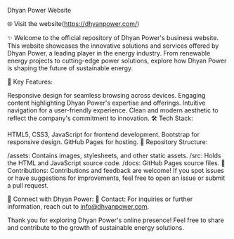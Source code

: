 Dhyan Power Website

🌐 Visit the website(https://dhyanpower.com/)

✨ Welcome to the official repository of Dhyan Power's business website. This website showcases the innovative solutions and services offered by Dhyan Power, a leading player in the energy industry. From renewable energy projects to cutting-edge power solutions, explore how Dhyan Power is shaping the future of sustainable energy.

🚀 Key Features:

Responsive design for seamless browsing across devices.
Engaging content highlighting Dhyan Power's expertise and offerings.
Intuitive navigation for a user-friendly experience.
Clean and modern aesthetic to reflect the company's commitment to innovation.
🛠️ Tech Stack:

HTML5, CSS3, JavaScript for frontend development.
Bootstrap for responsive design.
GitHub Pages for hosting.
📁 Repository Structure:

/assets: Contains images, stylesheets, and other static assets.
/src: Holds the HTML and JavaScript source code.
/docs: GitHub Pages source files.
🤝 Contributions:
Contributions and feedback are welcome! If you spot issues or have suggestions for improvements, feel free to open an issue or submit a pull request.

🔗 Connect with Dhyan Power:
📧 Contact:
For inquiries or further information, reach out to info@dhyanpower.com.

Thank you for exploring Dhyan Power's online presence! Feel free to share and contribute to the growth of sustainable energy solutions.
